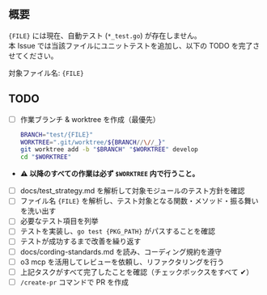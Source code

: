 ## 概要

`{FILE}` には現在、自動テスト (`*_test.go`) が存在しません。  
本 Issue では当該ファイルにユニットテストを追加し、以下の TODO を完了させてください。

対象ファイル名: `{FILE}`

## TODO

- [ ] 作業ブランチ & worktree を作成（最優先）
  ```bash
  BRANCH="test/{FILE}"
  WORKTREE=".git/worktree/${BRANCH//\//_}"
  git worktree add -b "$BRANCH" "$WORKTREE" develop
  cd "$WORKTREE"
  ```

* **⚠️ 以降のすべての作業は必ず `$WORKTREE` 内で行うこと。**
* [ ] docs/test_strategy.md を解析して対象モジュールのテスト方針を確認
* [ ] ファイル名 `{FILE}` を解析し、テスト対象となる関数・メソッド・振る舞いを洗い出す
* [ ] 必要なテスト項目を列挙
* [ ] テストを実装し、`go test {PKG_PATH}` がパスすることを確認
* [ ] テストが成功するまで改善を繰り返す
* [ ] docs/cording-standards.md を読み、コーディング規約を遵守
* [ ] o3 mcp を活用してレビューを依頼し、リファクタリングを行う
* [ ] 上記タスクがすべて完了したことを確認（チェックボックスをすべて ✔︎）
* [ ] `/create-pr` コマンドで PR を作成

